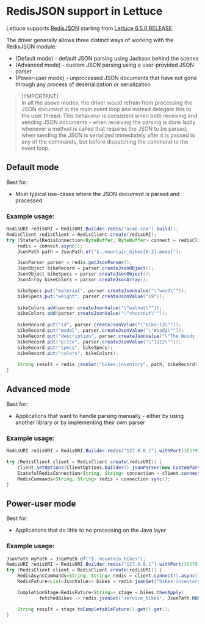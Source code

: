 # RedisJSON support in Lettuce

Lettuce supports [RedisJSON](https://oss.redis.com/redisjson/)  starting from [Lettuce 6.5.0.RELEASE](https://github.com/redis/lettuce/releases/tag/6.5.0.RELEASE).

The driver generally allows three distinct ways of working with the RedisJSON module:
* (Default mode) - default JSON parsing using Jackson behind the scenes 
* (Advanced mode) - custom JSON parsing using a user-provided JSON parser
* (Power-user mode) - unprocessed JSON documents that have not gone through any process of deserialization or serialization

> [!IMPORTANT]\
> In all the above modes, the driver would refrain from processing the JSON document in the main event loop and instead
delegate this to the user thread. This behaviour is consistent when both receiving and sending JSON documents - when
receiving the parsing is done lazily whenever a method is called that requires the JSON to be parsed; when sending the
JSON is serialized immediately after it is passed to any of the commands, but before dispatching the command to the
event loop.


## Default mode
Best for:
* Most typical use-cases where the JSON document is parsed and processed

### Example usage:

```java
RedisURI redisURI = RedisURI.Builder.redis("acme.com").build();
RedisClient redisClient = RedisClient.create(redisURI);
try (StatefulRedisConnection<ByteBuffer, ByteBuffer> connect = redisClient.connect()){
    redis = connect.async();
    JsonPath path = JsonPath.of("$..mountain_bikes[0:2].model");

    JsonParser parser = redis.getJsonParser();
    JsonObject bikeRecord = parser.createJsonObject();
    JsonObject bikeSpecs = parser.createJsonObject();
    JsonArray bikeColors = parser.createJsonArray();

    bikeSpecs.put("material", parser.createJsonValue("\"wood\""));
    bikeSpecs.put("weight", parser.createJsonValue("19"));
    
    bikeColors.add(parser.createJsonValue("\"walnut\""));
    bikeColors.add(parser.createJsonValue("\"chestnut\""));
    
    bikeRecord.put("id", parser.createJsonValue("\"bike:13\""));
    bikeRecord.put("model", parser.createJsonValue("\"Woody\""));
    bikeRecord.put("description", parser.createJsonValue("\"The Woody is an environmentally-friendly wooden bike\""));
    bikeRecord.put("price", parser.createJsonValue("\"1112\""));
    bikeRecord.put("specs", bikeSpecs);
    bikeRecord.put("colors", bikeColors);
    
    String result = redis.jsonSet("bikes:inventory", path, bikeRecord).get();
}
```

## Advanced mode
Best for:
* Applications that want to handle parsing manually - either by using another library or by implementing their own parser

### Example usage:

```java
RedisURI redisURI = RedisURI.Builder.redis("127.0.0.1").withPort(16379).build();

try (RedisClient client = RedisClient.create(redisURI)) {
    client.setOptions(ClientOptions.builder().jsonParser(new CustomParser()).build());
    StatefulRedisConnection<String, String> connection = client.connect(StringCodec.UTF8);
    RedisCommands<String, String> redis = connection.sync();
}
```

## Power-user mode
Best for:
* Applications that do little to no processing on the Java layer

### Example usage:

```java
JsonPath myPath = JsonPath.of("$..mountain_bikes");
RedisURI redisURI = RedisURI.Builder.redis("127.0.0.1").withPort(16379).build();
try (RedisClient client = RedisClient.create(redisURI)) {
    RedisAsyncCommands<String, String> redis = client.connect().async();
    RedisFuture<List<JsonValue>> bikes = redis.jsonGet("bikes:inventory", myPath);

    CompletionStage<RedisFuture<String>> stage = bikes.thenApply(
            fetchedBikes -> redis.jsonSet("service_bikes", JsonPath.ROOT_PATH, fetchedBikes.get(0)));

    String result = stage.toCompletableFuture().get().get();
}    
```
